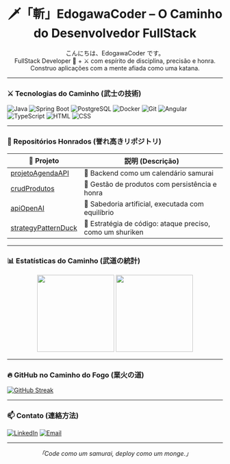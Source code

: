 <h1 align="center">🗡️「斬」EdogawaCoder – O Caminho do Desenvolvedor FullStack</h1>

<p align="center">
こんにちは、EdogawaCoder です。<br/>
FullStack Developer 🧠 + ⚔️ com espírito de disciplina, precisão e honra.<br/>
Construo aplicações com a mente afiada como uma katana.
</p>

---

### ⚔️ Tecnologias do Caminho (武士の技術)

![Java](https://img.shields.io/badge/Java-%23ED8B00.svg?style=flat-square&logo=java&logoColor=white)
![Spring Boot](https://img.shields.io/badge/SpringBoot-%236DB33F.svg?style=flat-square&logo=springboot&logoColor=white)
![PostgreSQL](https://img.shields.io/badge/PostgreSQL-%23316192.svg?style=flat-square&logo=postgresql&logoColor=white)
![Docker](https://img.shields.io/badge/Docker-%230db7ed.svg?style=flat-square&logo=docker&logoColor=white)
![Git](https://img.shields.io/badge/Git-%23F05032.svg?style=flat-square&logo=git&logoColor=white)
![Angular](https://img.shields.io/badge/Angular-DD0031?style=flat-square&logo=angular&logoColor=white)
![TypeScript](https://img.shields.io/badge/TypeScript-%23007ACC.svg?style=flat-square&logo=typescript&logoColor=white)
![HTML](https://img.shields.io/badge/HTML5-%23E34F26.svg?style=flat-square&logo=html5&logoColor=white)
![CSS](https://img.shields.io/badge/CSS3-%231572B6.svg?style=flat-square&logo=css3&logoColor=white)

---

### 📜 Repositórios Honrados (誉れ高きリポジトリ)

| 🥷 Projeto | 説明 (Descrição) |
|--------|----------------------|
| [projetoAgendaAPI](https://github.com/EdogawaCoder/projetoAgendaAPI) | 📅 Backend como um calendário samurai |
| [crudProdutos](https://github.com/EdogawaCoder/crudProdutos) | 🛒 Gestão de produtos com persistência e honra |
| [apiOpenAI](https://github.com/EdogawaCoder/apiOpenAI) | 🤖 Sabedoria artificial, executada com equilíbrio |
| [strategyPatternDuck](https://github.com/EdogawaCoder/strategyPatternDuck) | 🦆 Estratégia de código: ataque preciso, como um shuriken |

---

### 📊 Estatísticas do Caminho (武道の統計)

<div align="center">
  <img height="180em" src="https://github-readme-stats.vercel.app/api?username=EdogawaCoder&show_icons=true&theme=tokyonight&title_color=ffcc00&icon_color=ffcc00" />
  <img height="180em" src="https://github-readme-stats.vercel.app/api/top-langs/?username=EdogawaCoder&layout=compact&theme=tokyonight&title_color=ffcc00" />
</div>

---

### 🔥 GitHub no Caminho do Fogo (業火の道)

[![GitHub Streak](https://github-readme-streak-stats.herokuapp.com?user=EdogawaCoder&theme=tokyonight&fire=ffcc00)](https://git.io/streak-stats)

---

### 📫 Contato (連絡方法)

[![LinkedIn](https://img.shields.io/badge/LinkedIn-青?style=for-the-badge&logo=linkedin&logoColor=white)](https://linkedin.com/in/seulinkedin)
[![Email](https://img.shields.io/badge/Email-赤?style=for-the-badge&logo=gmail&logoColor=white)](mailto:seu@email.com)

---

<p align="center"><i>「Code como um samurai, deploy como um monge.」</i></p>
